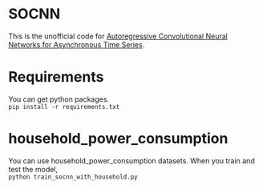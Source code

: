 # SOCNN
This is the unofficial code for [Autoregressive Convolutional Neural Networks for Asynchronous Time Series](https://arxiv.org/abs/1703.04122). 

# Requirements
You can get python packages.  
`pip install -r requirements.txt`

# household_power_consumption
You can use household_power_consumption datasets. When you train and test the model,  
`python train_socnn_with_household.py`
